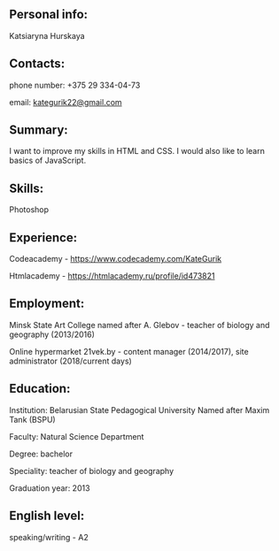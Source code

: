 ## Personal info: 

Katsiaryna Hurskaya


## Contacts:

phone number: +375 29 334-04-73

email: kategurik22@gmail.com


## Summary:

I want to improve my skills in HTML and CSS. I would also like to learn basics of JavaScript.


## Skills:

Photoshop


## Experience:

Codeacademy - https://www.codecademy.com/KateGurik

Htmlacademy - https://htmlacademy.ru/profile/id473821


## Employment:

Minsk State Art College named after A. Glebov - teacher of biology and geography (2013/2016)

Online hypermarket 21vek.by - content manager (2014/2017), site administrator (2018/current days)


## Education:
Institution: Belarusian State Pedagogical University Named after Maxim Tank (BSPU)

Faculty: Natural Science Department

Degree: bachelor

Speciality: teacher of biology and geography

Graduation year: 2013


## English level:

speaking/writing - A2
